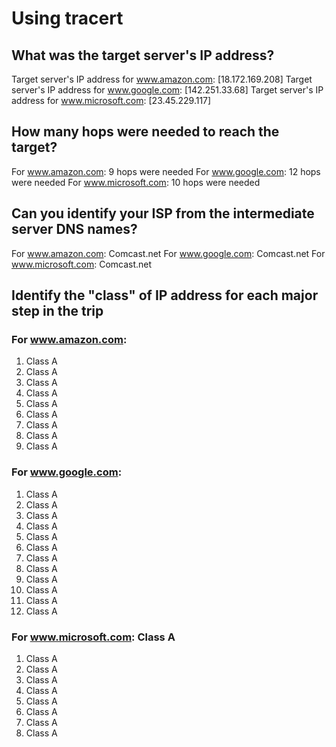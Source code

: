 # Using tracert

## What was the target server's IP address?
Target server's IP address for www.amazon.com: [18.172.169.208]
Target server's IP address for www.google.com: [142.251.33.68]
Target server's IP address for www.microsoft.com: [23.45.229.117]

## How many hops were needed to reach the target?
For www.amazon.com: 9 hops were needed
For www.google.com: 12 hops were needed
For www.microsoft.com: 10 hops were needed

## Can you identify your ISP from the intermediate server DNS names?
For www.amazon.com: Comcast.net
For www.google.com: Comcast.net
For www.microsoft.com: Comcast.net

## Identify the "class" of IP address for each major step in the trip
### For www.amazon.com: 
1. Class A
2. Class A
3. Class A
4. Class A
5. Class A
6. Class A
7. Class A
8. Class A
9. Class A

### For www.google.com: 
1. Class A
2. Class A
3. Class A
4. Class A
5. Class A
6. Class A
7. Class A
8. Class A
9. Class A
10. Class A
11. Class A
12. Class A

### For www.microsoft.com: Class A
1. Class A
2. Class A
3. Class A
4. Class A
5. Class A
6. Class A
7. Class A
8. Class A
